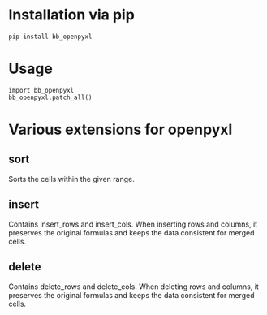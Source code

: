 # Installation via pip
```
pip install bb_openpyxl
```
# Usage
```
import bb_openpyxl
bb_openpyxl.patch_all()
```
# Various extensions for openpyxl
## sort
Sorts the cells within the given range.
## insert
Contains insert_rows and insert_cols. When inserting rows and columns, it preserves the original formulas and keeps the data consistent for merged cells.
## delete
Contains delete_rows and delete_cols. When deleting rows and columns, it preserves the original formulas and keeps the data consistent for merged cells.

